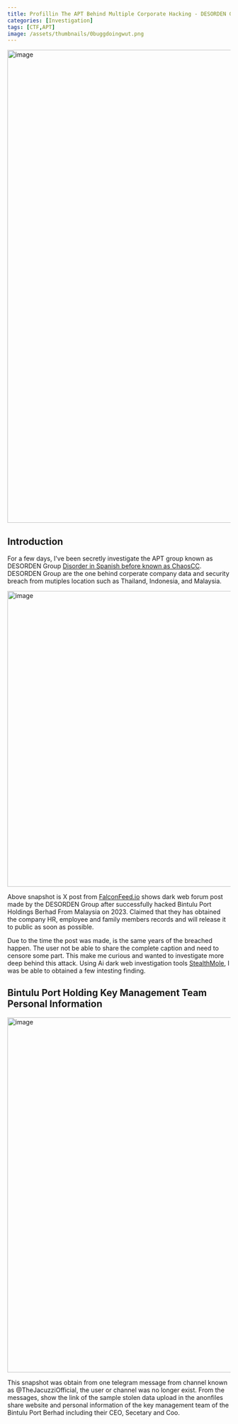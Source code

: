```yaml
---
title: Profillin The APT Behind Multiple Corporate Hacking - DESORDEN GROUP @ ChaosCc. 
categories: [Investigation]
tags: [CTF,APT]
image: /assets/thumbnails/0buggdoingwut.png
---
```


<img width="1689" height="1068" alt="image" src="https://github.com/user-attachments/assets/76216768-a00d-49d7-b0fb-3958295b6242" />

## Introduction 

For a few days, I've been secretly investigate the APT group known as DESORDEN Group [Disorder in Spanish before known as ChaosCC](https://malpedia.caad.fkie.fraunhofer.de/actor/desorden_group). DESORDEN Group are the one behind corperate company data and security breach from mutiples location such as Thailand, Indonesia, and Malaysia.

<img width="749" height="668" alt="image" src="https://github.com/user-attachments/assets/f6329aeb-042b-4171-99d2-3c83aea61d93" />

Above snapshot is X post from [FalconFeed.io](https://x.com/FalconFeedsio) shows dark web forum post made by the DESORDEN Group after successfully hacked Bintulu Port Holdings Berhad From Malaysia on 2023. Claimed that they has obtained the company HR, employee and family members records and will release it to public as soon as possible. 


Due to the time the post was made, is the same years of the breached happen. The user not be able to share the complete caption and need to censore some part. This make me curious and wanted to investigate more deep behind this attack. Using Ai dark web investigation tools  [StealthMole](https://www.stealthmole.com/), I was be able to obtained a few intesting finding. 

## Bintulu Port Holding Key Management Team Personal Information

<img width="1411" height="802" alt="image" src="https://github.com/user-attachments/assets/8a2a3128-058d-4d45-8c01-cf18083f2be3" />

This snapshot was obtain from one telegram message from channel known as @TheJacuzziOfficial, the user or channel was no longer exist. From the messages, show the link of the sample stolen data upload in the anonfiles share website and personal information of the key management team of the Bintulu Port Berhad including their CEO, Secetary and Coo. 



